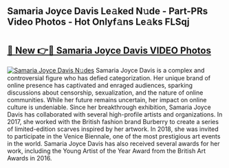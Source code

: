 ## Samaria Joyce Davis Le𝚊ked N𝚞de - Part-PRs Video Photos - Hot Onlyf𝚊ns Le𝚊ks FLSqj

# <h2><a href="http://ac38739.deff.icu/?id=Samaria+Joyce+Davis">🔗 New 👉🔴 Samaria Joyce Davis VIDEO Photos</a></h2>

[![Samaria Joyce Davis N𝚞des](https://i.imgur.com/rIISA9y.gif)](http://ac38739.deff.icu/?id=Samaria+Joyce+Davis)
Samaria Joyce Davis is a complex and controversial figure who has defied categorization. Her unique brand of online presence has captivated and enraged audiences, sparking discussions about censorship, sexualization, and the nature of online communities. While her future remains uncertain, her impact on online culture is undeniable. Since her breakthrough exhibition, Samaria Joyce Davis has collaborated with several high-profile artists and organizations. In 2017, she worked with the British fashion brand Burberry to create a series of limited-edition scarves inspired by her artwork. In 2018, she was invited to participate in the Venice Biennale, one of the most prestigious art events in the world. Samaria Joyce Davis has also received several awards for her work, including the Young Artist of the Year Award from the British Art Awards in 2016.
